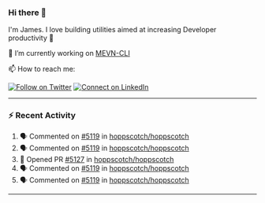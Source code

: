 ### Hi there 👋

I'm James. I love building utilities aimed at increasing Developer productivity :raised_hands: 

🔭 I’m currently working on [MEVN-CLI](https://github.com/madlabsinc/mevn-cli)

📫 How to reach me:

[![Follow on Twitter](https://img.shields.io/badge/--twitter?label=Twitter&logo=Twitter&style=social)](https://twitter.com/james_madhacks) [![Connect on LinkedIn](https://img.shields.io/badge/--linkedin?label=LinkedIn&logo=LinkedIn&style=social)](https://www.linkedin.com/in/jamesgeorge007)

---

### :zap: Recent Activity

<!--START_SECTION:activity-->
1. 🗣 Commented on [#5119](https://github.com/hoppscotch/hoppscotch/issues/5119#issuecomment-2940296718) in [hoppscotch/hoppscotch](https://github.com/hoppscotch/hoppscotch)
2. 🗣 Commented on [#5119](https://github.com/hoppscotch/hoppscotch/issues/5119#issuecomment-2940284806) in [hoppscotch/hoppscotch](https://github.com/hoppscotch/hoppscotch)
3. 💪 Opened PR [#5127](https://github.com/hoppscotch/hoppscotch/pull/5127) in [hoppscotch/hoppscotch](https://github.com/hoppscotch/hoppscotch)
4. 🗣 Commented on [#5119](https://github.com/hoppscotch/hoppscotch/issues/5119#issuecomment-2939592050) in [hoppscotch/hoppscotch](https://github.com/hoppscotch/hoppscotch)
5. 🗣 Commented on [#5119](https://github.com/hoppscotch/hoppscotch/issues/5119#issuecomment-2936615407) in [hoppscotch/hoppscotch](https://github.com/hoppscotch/hoppscotch)
<!--END_SECTION:activity-->

---

<!--
**jamesgeorge007/jamesgeorge007** is a ✨ _special_ ✨ repository because its `README.md` (this file) appears on your GitHub profile.

Here are some ideas to get you started:

- 🌱 I’m currently learning ...
- 👯 I’m looking to collaborate on ...
- 🤔 I’m looking for help with ...
- 💬 Ask me about ...
- 😄 Pronouns: ...
- ⚡ Fun fact: ...
-->
